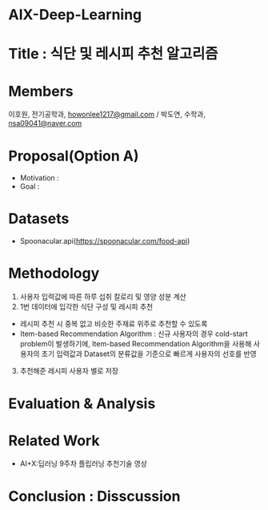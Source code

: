 # AIX-Deep-Learning
# Title : 식단 및 레시피 추천 알고리즘
# Members 
  이호원, 전기공학과, howonlee1217@gmail.com / 박도연, 수학과, nsa09041@naver.com
# Proposal(Option A)
 - Motivation :
 - Goal : 
# Datasets
 - Spoonacular.api(https://spoonacular.com/food-api)
# Methodology
 1. 사용자 입력값에 따른 하루 섭취 칼로리 및 영양 성분 계산
 2. 1번 데이터에 입각한 식단 구성 및 레시피 추천
  - 레시피 추천 시 중복 없고 비슷한 주재료 위주로 추천할 수 있도록
  - Item-based Recommendation Algorithm
   : 신규 사용자의 경우 cold-start problem이 발생하기에, Item-based Recommendation Algorithm을 사용해 사용자의 초기 입력값과 Dataset의 분류값을 기준으로 빠르게 사용자의 선호를 반영
 3. 추천해준 레시피 사용자 별로 저장
# Evaluation & Analysis
# Related Work
 - AI+X:딥러닝 9주차 플립러닝 추천기술 영상
# Conclusion : Disscussion
